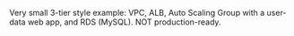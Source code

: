 Very small 3-tier style example: VPC, ALB, Auto Scaling Group with a user-data web app, and RDS (MySQL). NOT production-ready.
